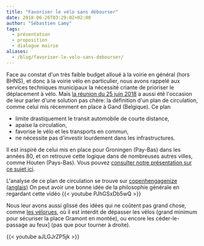 ```yaml
---
title: "Favoriser le vélo sans débourser"
date: 2018-06-26T03:29:02+02:00
author: "Sébastien Lamy"
tags:
  - présentation
  - proposition
  - dialogue mairie
aliases:
  - /blog/favoriser-le-velo-sans-debourser/
---
```


Face au constat d'un très faible budget alloué à la voirie en général (hors
BHNS), et donc à la voirie vélo en particulier, nous avons rappelé aux services
techniques municipaux la nécessité criante de prioriser le déplacement à vélo.
Mais [la réunion du 25 juin 2018][] a aussi été l'occasion de leur parler d'une
solution pas chère: la définition d'un plan de circulation, comme celui mis
récemment en place à Gand (Belgique). Ce plan

* limite drastiquement le transit automobile de courte distance,
* apaise la circulation,
* favorise le vélo et les transports en commun,
* ne nécessite pas d'investir lourdement dans les infrastructures.

Il est inspiré de celui mis en place pour Groningen (Pay-Bas) dans les années 80,
et on retrouve cette logique dans de nombreuses autres villes, comme Houten
(Pays-Bas). Vous pouvez [consulter notre présentation sur ce sujet ici][Gand et compagnie].

L'analyse de ce plan de circulation se trouve sur [copenhengagenize (anglais)]
On peut avoir une bonne idée de la philosophie générale en regardant cette vidéo
{{< youtube PJhGSxDb5wQ >}}

Nous leur avons aussi glissé des idées qui ne coûtent pas grand chose, comme
[les vélorues][], où il est interdit de dépasser les vélos (grand minimum pour
sécuriser la place Gramont en montée), ou encore les céder-le-passage au
feux] (pas que pour tourner à droite).

{{< youtube aJLGJrZP5jk >}}

[la réunion du 25 juin 2018]: /ca/2018/#information-et-consultation-de-pau-a-velo-par-les-services-techniques-municipaux
[Gand et compagnie]: pau-a-velo-presentation-gand-ST-juin2018.pdf
[les vélorues]: https://www.facebook.com/brutofficiel/videos/2025917650991205/
[copenhengagenize (anglais)]: http://www.copenhagenize.com/2018/04/ghent-changing-whole-circulation-plan.html

